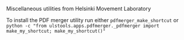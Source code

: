 Miscellaneous utilities from Helsinki Movement Laboratory

To install the PDF merger utility run either `pdfmerger_make_shortcut` or `python -c "from ulstools.apps.pdfmerger._pdfmerger import make_my_shortcut; make_my_shortcut()"`